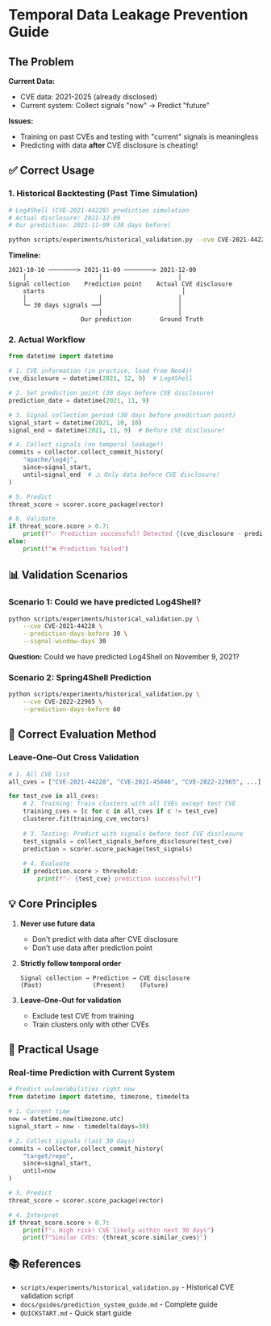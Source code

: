 # Temporal Data Leakage Prevention Guide

## The Problem

**Current Data:**
- CVE data: 2021-2025 (already disclosed)
- Current system: Collect signals "now" → Predict "future"

**Issues:**
- Training on past CVEs and testing with "current" signals is meaningless
- Predicting with data **after** CVE disclosure is cheating!

## ✅ Correct Usage

### 1. Historical Backtesting (Past Time Simulation)

```bash
# Log4Shell (CVE-2021-44228) prediction simulation
# Actual disclosure: 2021-12-09
# Our prediction: 2021-11-09 (30 days before)

python scripts/experiments/historical_validation.py --cve CVE-2021-44228
```

**Timeline:**
```
2021-10-10 ────────> 2021-11-09 ────────> 2021-12-09
    │                    │                     │
Signal collection    Prediction point    Actual CVE disclosure
    starts                                      │
    │                    │                     │
    └─ 30 days signals ──┘                     │
                         │                     │
                    Our prediction        Ground Truth
```

### 2. Actual Workflow

```python
from datetime import datetime

# 1. CVE information (in practice, load from Neo4j)
cve_disclosure = datetime(2021, 12, 9)  # Log4Shell

# 2. Set prediction point (30 days before CVE disclosure)
prediction_date = datetime(2021, 11, 9)

# 3. Signal collection period (30 days before prediction point)
signal_start = datetime(2021, 10, 10)
signal_end = datetime(2021, 11, 9)  # Before CVE disclosure!

# 4. Collect signals (no temporal leakage!)
commits = collector.collect_commit_history(
    "apache/log4j",
    since=signal_start,
    until=signal_end  # ⚠️ Only data before CVE disclosure!
)

# 5. Predict
threat_score = scorer.score_package(vector)

# 6. Validate
if threat_score.score > 0.7:
    print(f"✅ Prediction successful! Detected {(cve_disclosure - prediction_date).days} days before")
else:
    print(f"❌ Prediction failed")
```

## 📊 Validation Scenarios

### Scenario 1: Could we have predicted Log4Shell?

```bash
python scripts/experiments/historical_validation.py \
    --cve CVE-2021-44228 \
    --prediction-days-before 30 \
    --signal-window-days 30
```

**Question:** Could we have predicted Log4Shell on November 9, 2021?

### Scenario 2: Spring4Shell Prediction

```bash
python scripts/experiments/historical_validation.py \
    --cve CVE-2022-22965 \
    --prediction-days-before 60
```

## 🎯 Correct Evaluation Method

### Leave-One-Out Cross Validation

```python
# 1. All CVE list
all_cves = ["CVE-2021-44228", "CVE-2021-45046", "CVE-2022-22965", ...]

for test_cve in all_cves:
    # 2. Training: Train clusters with all CVEs except test CVE
    training_cves = [c for c in all_cves if c != test_cve]
    clusterer.fit(training_cve_vectors)
    
    # 3. Testing: Predict with signals before test CVE disclosure
    test_signals = collect_signals_before_disclosure(test_cve)
    prediction = scorer.score_package(test_signals)
    
    # 4. Evaluate
    if prediction.score > threshold:
        print(f"✅ {test_cve} prediction successful!")
```

## 💡 Core Principles

1. **Never use future data**
   - Don't predict with data after CVE disclosure
   - Don't use data after prediction point

2. **Strictly follow temporal order**
   ```
   Signal collection → Prediction → CVE disclosure
   (Past)              (Present)    (Future)
   ```

3. **Leave-One-Out for validation**
   - Exclude test CVE from training
   - Train clusters only with other CVEs

## 🔧 Practical Usage

### Real-time Prediction with Current System

```python
# Predict vulnerabilities right now
from datetime import datetime, timezone, timedelta

# 1. Current time
now = datetime.now(timezone.utc)
signal_start = now - timedelta(days=30)

# 2. Collect signals (last 30 days)
commits = collector.collect_commit_history(
    "target/repo",
    since=signal_start,
    until=now
)

# 3. Predict
threat_score = scorer.score_package(vector)

# 4. Interpret
if threat_score.score > 0.7:
    print(f"⚠️ High risk! CVE likely within next 30 days")
    print(f"Similar CVEs: {threat_score.similar_cves}")
```

## 📚 References

- `scripts/experiments/historical_validation.py` - Historical CVE validation script
- `docs/guides/prediction_system_guide.md` - Complete guide
- `QUICKSTART.md` - Quick start guide
